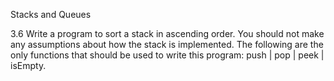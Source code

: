 Stacks and Queues

3.6 Write a program to sort a stack in ascending order. You should not make any assumptions
about how the stack is implemented. The following are the only functions that
should be used to write this program: push | pop | peek | isEmpty.